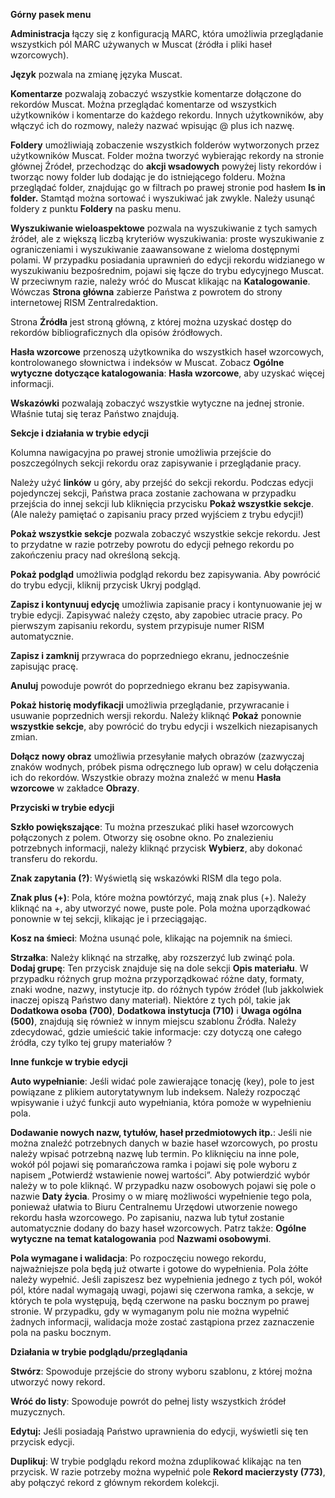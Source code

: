 **Górny pasek menu**  

**Administracja** łączy się z konfiguracją MARC, która umożliwia przeglądanie wszystkich pól MARC używanych w Muscat (źródła i pliki haseł wzorcowych).  

**Język** pozwala na zmianę języka Muscat.  

**Komentarze** pozwalają zobaczyć wszystkie komentarze dołączone do rekordów Muscat. Można przeglądać komentarze od wszystkich użytkowników i komentarze do każdego rekordu. Innych użytkowników, aby włączyć ich do rozmowy, należy nazwać wpisując @ plus ich nazwę.  

**Foldery**  umożliwiają zobaczenie wszystkich folderów wytworzonych przez użytkowników Muscat. Folder można tworzyć wybierając rekordy na stronie głównej Źródeł, przechodząc do **akcji wsadowych** powyżej listy rekordów i tworząc nowy folder lub dodając je do istniejącego folderu. Można przeglądać folder, znajdując go w filtrach po prawej stronie pod hasłem **Is in folder.** Stamtąd można sortować i wyszukiwać jak zwykle. Należy usunąć foldery z punktu **Foldery** na pasku menu.  

**Wyszukiwanie wieloaspektowe** pozwala na wyszukiwanie z tych samych źródeł, ale z większą liczbą kryteriów wyszukiwania: proste wyszukiwanie z ograniczeniami i wyszukiwanie zaawansowane z wieloma dostępnymi polami. W przypadku posiadania uprawnień do edycji rekordu widzianego w wyszukiwaniu bezpośrednim, pojawi się łącze do trybu edycyjnego Muscat. W przeciwnym razie, należy wróć do Muscat klikając na **Katalogowanie**. Wówczas **Strona główna** zabierze Państwa z powrotem do strony internetowej RISM Zentralredaktion.  

Strona **Źródła** jest stroną główną, z której można uzyskać dostęp do rekordów bibliograficznych dla opisów źródłowych.  

**Hasła wzorcowe**  przenoszą użytkownika do wszystkich haseł wzorcowych, kontrolowanego słownictwa i indeksów w Muscat. Zobacz **Ogólne wytyczne dotyczące katalogowania**: **Hasła wzorcowe**, aby uzyskać więcej informacji.  

**Wskazówki** pozwalają zobaczyć wszystkie wytyczne na jednej stronie. Właśnie tutaj się teraz Państwo znajdują.  


**Sekcje i działania w trybie edycji**  

Kolumna nawigacyjna po prawej stronie umożliwia przejście do poszczególnych sekcji rekordu oraz zapisywanie i przeglądanie pracy.  

Należy użyć **linków** u góry, aby przejść do sekcji rekordu. Podczas edycji pojedynczej sekcji, Państwa praca zostanie zachowana w przypadku przejścia do innej sekcji lub kliknięcia przycisku **Pokaż wszystkie sekcje**. (Ale należy pamiętać o zapisaniu pracy przed wyjściem z trybu edycji!)  

**Pokaż wszystkie sekcje** pozwala zobaczyć wszystkie sekcje rekordu. Jest to przydatne w razie potrzeby powrotu do edycji pełnego rekordu po zakończeniu pracy nad określoną sekcją.  

**Pokaż podgląd** umożliwia podgląd rekordu bez zapisywania. Aby powrócić do trybu edycji, kliknij przycisk Ukryj podgląd.  

**Zapisz i kontynuuj edycję** umożliwia zapisanie pracy i kontynuowanie jej w trybie edycji. Zapisywać należy często, aby zapobiec utracie pracy. Po pierwszym zapisaniu rekordu, system przypisuje numer RISM automatycznie.  
  
**Zapisz i zamknij** przywraca do poprzedniego ekranu, jednocześnie zapisując pracę.  


**Anuluj** powoduje powrót do poprzedniego ekranu bez zapisywania.



**Pokaż historię modyfikacji** umożliwia przeglądanie, przywracanie i usuwanie poprzednich wersji rekordu. Należy kliknąć **Pokaż** ponownie **wszystkie sekcje**, aby powrócić do trybu edycji i wszelkich niezapisanych zmian.  

**Dołącz nowy obraz** umożliwia przesyłanie małych obrazów (zazwyczaj znaków wodnych, próbek pisma odręcznego lub opraw) w celu dołączenia ich do rekordów. Wszystkie obrazy można znaleźć w menu **Hasła wzorcowe** w zakładce **Obrazy**.  


**Przyciski w trybie edycji**  

**Szkło powiększające**: Tu można przeszukać pliki haseł wzorcowych połączonych z polem. Otworzy się osobne okno. Po znalezieniu potrzebnych informacji, należy kliknąć przycisk **Wybierz**, aby dokonać transferu do rekordu.  

**Znak zapytania (?)**: Wyświetlą się wskazówki RISM dla tego pola.  

**Znak plus (+)**: Pola, które można powtórzyć, mają znak plus (+). Należy kliknąć na +, aby utworzyć nowe, puste pole. Pola można uporządkować ponownie w tej sekcji, klikając je i przeciągając.   

**Kosz na śmieci**: Można usunąć pole, klikając na pojemnik na śmieci.  

**Strzałka**: Należy kliknąć na strzałkę, aby rozszerzyć lub zwinąć pola.  
**Dodaj grupę**: Ten przycisk znajduje się na dole sekcji **Opis materiału**. W przypadku różnych grup można przyporządkować różne daty, formaty, znaki wodne, nazwy, instytucje itp. do różnych typów źródeł (lub jakkolwiek inaczej opiszą Państwo dany materiał).  Niektóre z tych pól, takie jak **Dodatkowa osoba (700)**, **Dodatkowa instytucja (710)** i **Uwaga ogólna (500)**, znajdują się również w innym miejscu szablonu Źródła. Należy zdecydować, gdzie umieścić takie informacje: czy dotyczą one całego źródła, czy tylko tej grupy materiałów ?  


**Inne funkcje w trybie edycji**  

**Auto wypełnianie**: Jeśli widać pole zawierające tonację (key), pole to jest powiązane z plikiem autorytatywnym lub indeksem. Należy rozpocząć wpisywanie i użyć funkcji auto wypełniania, która pomoże w wypełnieniu pola.  

**Dodawanie nowych nazw, tytułów, haseł przedmiotowych itp.**: Jeśli nie można znaleźć potrzebnych danych w bazie haseł wzorcowych, po prostu należy wpisać potrzebną nazwę lub termin. Po kliknięciu na inne pole, wokół pól pojawi się pomarańczowa ramka i pojawi się pole wyboru z napisem „Potwierdź wstawienie nowej wartości”. Aby potwierdzić wybór należy w to pole kliknąć. W przypadku nazw osobowych pojawi się pole o nazwie **Daty życia**. Prosimy o w miarę możliwości wypełnienie tego pola, ponieważ ułatwia to Biuru Centralnemu Urzędowi utworzenie nowego rekordu hasła wzorcowego. Po zapisaniu, nazwa lub tytuł zostanie automatycznie dodany do bazy haseł wzorcowych. Patrz także: **Ogólne wytyczne na temat katalogowania** pod **Nazwami osobowymi**.  




**Pola wymagane i walidacja**: Po rozpoczęciu nowego rekordu, najważniejsze pola będą już otwarte i gotowe do wypełnienia. Pola żółte należy wypełnić. Jeśli zapiszesz bez wypełnienia jednego z tych pól, wokół pól, które nadal wymagają uwagi, pojawi się czerwona ramka, a sekcje, w których te pola występują, będą czerwone na pasku bocznym po prawej stronie. W przypadku, gdy w wymaganym polu nie można wypełnić żadnych informacji, walidacja może zostać zastąpiona przez zaznaczenie pola na pasku bocznym.  


**Działania w trybie podglądu/przeglądania**  

**Stwórz**: Spowoduje przejście do strony wyboru szablonu, z której można utworzyć nowy rekord.  

**Wróć do listy**: Spowoduje powrót do pełnej listy wszystkich źródeł muzycznych.  

**Edytuj:** Jeśli posiadają Państwo uprawnienia do edycji, wyświetli się ten przycisk edycji.  

**Duplikuj**: W trybie podglądu rekord można zduplikować klikając na ten przycisk. W razie potrzeby można wypełnić pole **Rekord macierzysty (773)**, aby połączyć rekord z głównym rekordem kolekcji.
